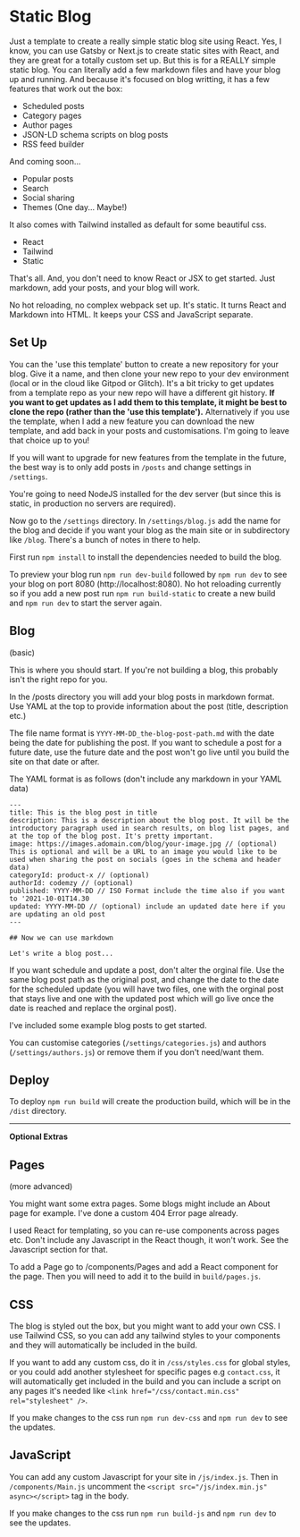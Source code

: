 # Static Blog

Just a template to create a really simple static blog site using React. Yes, I know, you can use Gatsby or Next.js to create static sites with React, and they are great for a totally custom set up. But this is for a REALLY simple static blog. You can literally add a few markdown files and have your blog up and running. And because it's focused on blog writting, it has a few features that work out the box:

- Scheduled posts
- Category pages
- Author pages
- JSON-LD schema scripts on blog posts
- RSS feed builder

And coming soon...

- Popular posts
- Search
- Social sharing
- Themes (One day... Maybe!)

It also comes with Tailwind installed as default for some beautiful css.

- React
- Tailwind
- Static

That's all. And, you don't need to know React or JSX to get started. Just markdown, add your posts, and your blog will work.

No hot reloading, no complex webpack set up. It's static. It turns React and Markdown into HTML. It keeps your CSS and JavaScript separate. 

## Set Up

You can the 'use this template' button to create a new repository for your blog. Give it a name, and then clone your new repo to your dev environment (local or in the cloud like Gitpod or Glitch). It's a bit tricky to get updates from a template repo as your new repo will have a different git history. **If you want to get updates as I add them to this template, it might be best to clone the repo (rather than the 'use this template').** Alternatively if you use the template, when I add a new feature you can download the new template, and add back in your posts and customisations. I'm going to leave that choice up to you!

If you will want to upgrade for new features from the template in the future, the best way is to only add posts in `/posts` and change settings in `/settings`.

You're going to need NodeJS installed for the dev server (but since this is static, in production no servers are required).

Now go to the `/settings` directory. In `/settings/blog.js` add the name for the blog and decide if you want your blog as the main site or in subdirectory like `/blog`. There's a bunch of notes in there to help.

First run `npm install` to install the dependencies needed to build the blog.

To preview your blog run `npm run dev-build` followed by `npm run dev` to see your blog on port 8080 (http://localhost:8080). No hot reloading currently so if you add a new post run `npm run build-static` to create a new build and `npm run dev` to start the server again. 

## Blog

(basic)

This is where you should start. If you're not building a blog, this probably isn't the right repo for you. 

In the /posts directory you will add your blog posts in markdown format. Use YAML at the top to provide information about the post (title, description etc.)

The file name format is `YYYY-MM-DD_the-blog-post-path.md` with the date being the date for publishing the post. If you want to schedule a post for a future date, use the future date and the post won't go live until you build the site on that date or after.

The YAML format is as follows (don't include any markdown in your YAML data)

```
---
title: This is the blog post in title
description: This is a description about the blog post. It will be the introductory paragraph used in search results, on blog list pages, and at the top of the blog post. It's pretty important.
image: https://images.adomain.com/blog/your-image.jpg // (optional) This is optional and will be a URL to an image you would like to be used when sharing the post on socials (goes in the schema and header data)
categoryId: product-x // (optional)
authorId: codemzy // (optional)
published: YYYY-MM-DD // ISO Format include the time also if you want to '2021-10-01T14.30
updated: YYYY-MM-DD // (optional) include an updated date here if you are updating an old post
---

## Now we can use markdown

Let's write a blog post...

```

If you want schedule and update a post, don't alter the orginal file. Use the same blog post path as the original post, and change the date to the date for the scheduled update (you will have two files, one with the orginal post that stays live and one with the updated post which will go live once the date is reached and replace the orginal post).

I've included some example blog posts to get started.

You can customise categories (`/settings/categories.js`) and authors (`/settings/authors.js`) or remove them if you don't need/want them.

## Deploy

To deploy `npm run build` will create the production build, which will be in the `/dist` directory.

---

**Optional Extras**

## Pages

(more advanced)

You might want some extra pages. Some blogs might include an About page for example. I've done a custom 404 Error page already.

I used React for templating, so you can re-use components across pages etc. Don't include any Javascript in the React though, it won't work. See the Javascript section for that.

To add a Page go to /components/Pages and add a React component for the page. Then you will need to add it to the build in `build/pages.js`.

## CSS

The blog is styled out the box, but you might want to add your own CSS. I use Tailwind CSS, so you can add any tailwind styles to your components and they will automatically be included in the build.

If you want to add any custom css, do it in `/css/styles.css` for global styles, or you could add another stylesheet for specific pages e.g `contact.css`, it will automatically get included in the build and you can include a script on any pages it's needed like `<link href="/css/contact.min.css" rel="stylesheet" />`. 

If you make changes to the css run `npm run dev-css` and `npm run dev` to see the updates.

## JavaScript

You can add any custom Javascript for your site in `/js/index.js`. Then in `/components/Main.js` uncomment the `<script src="/js/index.min.js" async></script>` tag in the body.

If you make changes to the css run `npm run build-js` and `npm run dev` to see the updates.